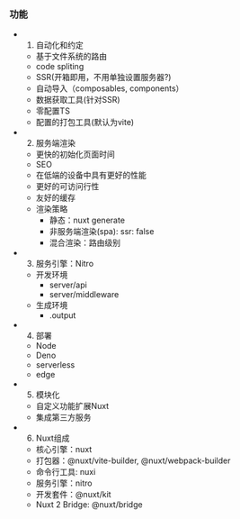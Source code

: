 ### 功能
- 1. 自动化和约定
    - 基于文件系统的路由
    - code spliting
    - SSR(开箱即用，不用单独设置服务器?)
    - 自动导入（composables, components）
    - 数据获取工具(针对SSR)
    - 零配置TS
    - 配置的打包工具(默认为vite)

- 2. 服务端渲染
    - 更快的初始化页面时间
    - SEO
    - 在低端的设备中具有更好的性能
    - 更好的可访问行性
    - 友好的缓存
    - 渲染策略
        - 静态：nuxt generate
        - 非服务端渲染(spa): ssr: false
        - 混合渲染：路由级别
    
- 3. 服务引擎：Nitro
    - 开发环境
        - server/api
        - server/middleware
    - 生成环境
        - .output

- 4. 部署
    - Node
    - Deno
    - serverless
    - edge

- 5. 模块化
    - 自定义功能扩展Nuxt
    - 集成第三方服务

- 6. Nuxt组成
    - 核心引擎：nuxt
    - 打包器：@nuxt/vite-builder, @nuxt/webpack-builder
    - 命令行工具: nuxi
    - 服务引擎：nitro
    - 开发套件：@nuxt/kit
    - Nuxt 2 Bridge: @nuxt/bridge